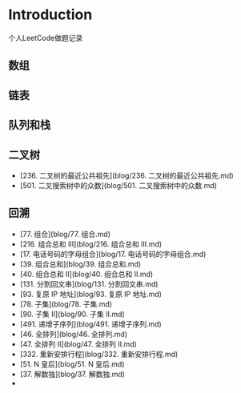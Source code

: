 # Introduction

个人LeetCode做题记录

## 数组

## 链表

## 队列和栈

## 二叉树

- [236. 二叉树的最近公共祖先](blog/236. 二叉树的最近公共祖先.md)
- [501. 二叉搜索树中的众数](blog/501. 二叉搜索树中的众数.md)

## 回溯

- [77. 组合](blog/77. 组合.md)
- [216. 组合总和 III](blog/216. 组合总和 III.md)
- [17. 电话号码的字母组合](blog/17. 电话号码的字母组合.md)
- [39. 组合总和](blog/39. 组合总和.md)
- [40. 组合总和 II](blog/40. 组合总和 II.md)
- [131. 分割回文串](blog/131. 分割回文串.md)
- [93. 复原 IP 地址](blog/93. 复原 IP 地址.md)
- [78. 子集](blog/78. 子集.md)
- [90. 子集 II](blog/90. 子集 II.md)
- [491. 递增子序列](blog/491. 递增子序列.md)
- [46. 全排列](blog/46. 全排列.md)
- [47. 全排列 II](blog/47. 全排列 II.md)
- [332. 重新安排行程](blog/332. 重新安排行程.md)
- [51. N 皇后](blog/51. N 皇后.md)
- [37. 解数独](blog/37. 解数独.md)
- 

